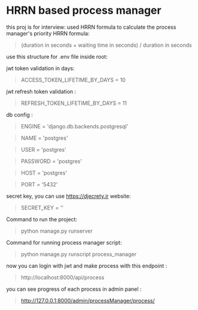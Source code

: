 # HRRN based process manager


this proj is for interview:
used HRRN formula to calculate the process manager's priority
HRRN formula:
>(duration in seconds + waiting time in seconds) / duration in seconds







use this structure for .env file inside root:

jwt token validation in days: 

> ACCESS_TOKEN_LIFETIME_BY_DAYS = 10

jwt refresh token validation :

> REFRESH_TOKEN_LIFETIME_BY_DAYS = 11

db config : 

> ENGINE = 'django.db.backends.postgresql'

> NAME = 'postgres'

> USER = 'postgres'

> PASSWORD = 'postgres'

> HOST = 'postgres'

> PORT = '5432'

secret key, you can use https://djecrety.ir website:

> SECRET_KEY = ''



Command to run the project:
> python manage.py runserver

Command for running process manager script:
> python manage.py runscript process_manager

now you can login with jwt and make process with this endpoint :
> http://localhost:8000/api/process

you can see progress of each process in admin panel :
> http://127.0.0.1:8000/admin/processManager/process/